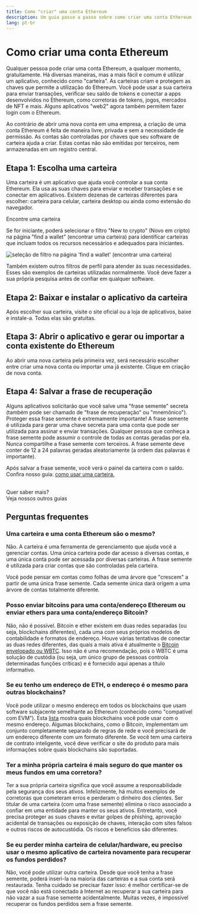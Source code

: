 ```yaml
---
title: Como "criar" uma conta Ethereum
description: Um guia passo a passo sobre como criar uma conta Ethereum usando uma carteira.
lang: pt-br
---
```


# Como criar uma conta Ethereum

Qualquer pessoa pode criar uma conta Ethereum, a qualquer momento, gratuitamente. Há diversas maneiras, mas a mais fácil e comum é utilizar um aplicativo, conhecido como "carteira". As carteiras criam e protegem as chaves que permite a utilização do Ethereum. Você pode usar a sua carteira para enviar transações, verificar seu saldo de tokens e conectar a apps desenvolvidos no Ethereum, como corretoras de tokens, jogos, mercados de NFT e mais. Alguns aplicativos "web2" agora também permitem fazer login com o Ethereum.

Ao contrário de abrir uma nova conta em uma empresa, a criação de uma conta Ethereum é feita de maneira livre, privada e sem a necessidade de permissão. As contas são controladas por chaves que seu software de carteira ajuda a criar. Estas contas não são emitidas por terceiros, nem armazenadas em um registro central.

## Etapa 1: Escolha uma carteira

Uma carteira é um aplicativo que ajuda você controlar a sua conta Ethereum. Ela usa as suas chaves para enviar e receber transações e se conectar em aplicativos. Existem dezenas de carteiras diferentes para escolher: carteira para celular, carteira desktop ou ainda como extensão do navegador.

<ButtonLink href="/wallets/find-wallet/">
  Encontre uma carteira
</ButtonLink>

Se for iniciante, poderá selecionar o filtro "New to crypto" (Novo em cripto) na página "find a wallet" (encontrar uma carteira) para identificar carteiras que incluam todos os recursos necessários e adequados para iniciantes.

![seleção de filtro na página 'find a wallet' (encontrar uma carteira)](./wallet-box.png)

Também existem outros filtros de perfil para atender às suas necessidades. Esses são exemplos de carteiras utilizadas normalmente. Você deve fazer a sua própria pesquisa antes de confiar em qualquer software.

## Etapa 2: Baixar e instalar o aplicativo da carteira

Após escolher sua carteira, visite o site oficial ou a loja de aplicativos, baixe e instale-a. Todas elas são gratuitas.

## Etapa 3: Abrir o aplicativo e gerar ou importar a conta existente do Ethereum

Ao abrir uma nova carteira pela primeira vez, será necessário escolher entre criar uma nova conta ou importar uma já existente. Clique em criação de nova conta.

## Etapa 4: Salvar a frase de recuperação

Alguns aplicativos solicitarão que você salve uma "frase semente" secreta (também pode ser chamado de "frase de recuperação" ou "mnemônico"). Proteger essa frase semente é extremamente importante! A frase semente é utilizada para gerar uma chave secreta para uma conta que pode ser utilizada para assinar e enviar transações. Qualquer pessoa que conheça a frase semente pode assumir o controle de todas as contas geradas por ela. Nunca compartilhe a frase semente com terceiros. A frase semente deve conter de 12 a 24 palavras geradas aleatoriamente (a ordem das palavras é importante).

Após salvar a frase semente, você verá o painel da carteira com o saldo. Confira nosso guia: [como usar uma carteira.](/guides/how-to-use-a-wallet)

 <br />

<Alert className="justify-between">
  <AlertEmoji text=":eyes:" />
  <div>Quer saber mais?</div>
  <ButtonLink href="/guides/">
    Veja nossos outros guias
  </ButtonLink>
</Alert>

## Perguntas frequentes

### Uma carteira e uma conta Ethereum são o mesmo?

Não. A carteira é uma ferramenta de gerenciamento que ajuda você a gerenciar contas. Uma única carteira pode dar acesso a diversas contas, e uma única conta pode ser acessada por diversas carteiras. A frase semente é utilizada para criar contas que são controladas pela carteira.

Você pode pensar em contas como folhas de uma árvore que "crescem" a partir de uma única frase semente. Cada semente única dará origem a uma árvore de contas totalmente diferente.

### Posso enviar bitcoins para uma conta/endereço Ethereum ou enviar ethers para uma conta/endereço Bitcoin?

Não, não é possível. Bitcoin e ether existem em duas redes separadas (ou seja, blockchains diferentes), cada uma com seus próprios modelos de contabilidade e formatos de endereço. Houve várias tentativas de conectar as duas redes diferentes, das quais a mais ativa é atualmente o [Bitcoin envelopado ou WBTC](https://www.bitcoin.com/get-started/what-is-wbtc/). Isso não é uma recomendação, pois o WBTC é uma solução de custódia (ou seja, um único grupo de pessoas controla determinadas funções críticas) e é fornecido aqui apenas a título informativo.

### Se eu tenho um endereço de ETH, o endereço é o mesmo para outras blockchains?

Você pode utilizar o mesmo endereço em todos os blockchains que usam software subjacente semelhante ao Ethereum (conhecido como "compatível com EVM"). Esta [lista](https://chainlist.org/) mostra quais blockchains você pode usar com o mesmo endereço. Algumas blockchains, como o Bitcoin, implementam um conjunto completamente separado de regras de rede e você precisará de um endereço diferente com um formato diferente. Se você tem uma carteira de contrato inteligente, você deve verificar o site do produto para mais informações sobre quais blockchains são suportadas.

### Ter a minha própria carteira é mais seguro do que manter os meus fundos em uma corretora?

Ter a sua própria carteira significa que você assume a responsabilidade pela segurança dos seus ativos. Infelizmente, há muitos exemplos de corretoras que cometeram erros e perderam o dinheiro dos clientes. Ser titular de uma carteira (com uma frase semente) elimina o risco associado a confiar em uma entidade para manter os seus ativos. Entretanto, você precisa proteger as suas chaves e evitar golpes de phishing, aprovação acidental de transações ou exposição de chaves, interação com sites falsos e outros riscos de autocustódia. Os riscos e benefícios são diferentes.

### Se eu perder minha carteira de celular/hardware, eu preciso usar o mesmo aplicativo de carteira novamente para recuperar os fundos perdidos?

Não, você pode utilizar outra carteira. Desde que você tenha a frase semente, poderá inseri-la na maioria das carteiras e a sua conta será restaurada. Tenha cuidado se precisar fazer isso: é melhor certificar-se de que você não está conectado à Internet ao recuperar a sua carteira para não vazar a sua frase semente acidentalmente. Muitas vezes, é impossível recuperar os fundos perdidos sem a frase semente.
